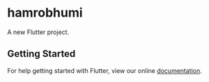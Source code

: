 # hamrobhumi

A new Flutter project.

## Getting Started

For help getting started with Flutter, view our online
[documentation](https://flutter.io/).
